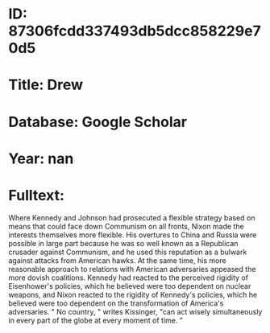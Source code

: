 # ID: 87306fcdd337493db5dcc858229e70d5
# Title: Drew
# Database: Google Scholar
# Year: nan
# Fulltext:
Where Kennedy and Johnson had prosecuted a flexible strategy based on means that could face down Communism on all fronts, Nixon made the interests themselves more flexible.
His overtures to China and Russia were possible in large part because he was so well known as a Republican crusader against Communism, and he used this reputation as a bulwark against attacks from American hawks.
At the same time, his more reasonable approach to relations with American adversaries appeased the more dovish coalitions.
Kennedy had reacted to the perceived rigidity of Eisenhower's policies, which he believed were too dependent on nuclear weapons, and Nixon reacted to the rigidity of Kennedy's policies, which he believed were too dependent on the transformation of America's adversaries. "
No country, " writes Kissinger, "can act wisely simultaneously in every part of the globe at every moment of time. "
